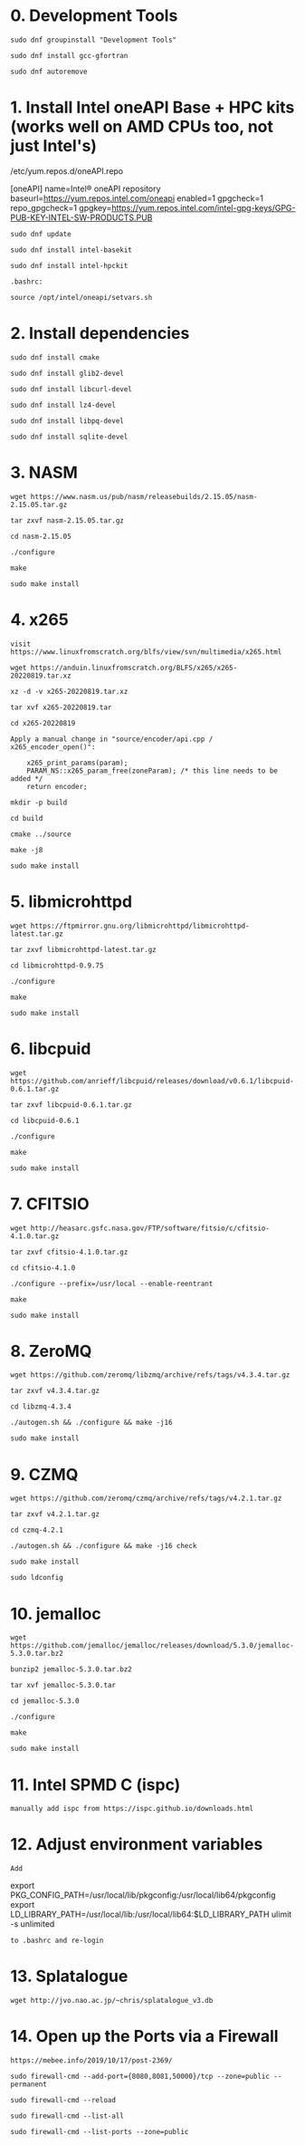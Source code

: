 # 0. Development Tools

	sudo dnf groupinstall "Development Tools"

	sudo dnf install gcc-gfortran

    sudo dnf autoremove

# 1. Install Intel oneAPI Base + HPC kits (works well on AMD CPUs too, not just Intel's)

/etc/yum.repos.d/oneAPI.repo

[oneAPI]
name=Intel® oneAPI repository
baseurl=https://yum.repos.intel.com/oneapi
enabled=1
gpgcheck=1
repo_gpgcheck=1
gpgkey=https://yum.repos.intel.com/intel-gpg-keys/GPG-PUB-KEY-INTEL-SW-PRODUCTS.PUB

    sudo dnf update

    sudo dnf install intel-basekit

    sudo dnf install intel-hpckit

    .bashrc:

    source /opt/intel/oneapi/setvars.sh

# 2. Install dependencies

    sudo dnf install cmake

    sudo dnf install glib2-devel

    sudo dnf install libcurl-devel

    sudo dnf install lz4-devel

    sudo dnf install libpq-devel

    sudo dnf install sqlite-devel    

# 3. NASM

    wget https://www.nasm.us/pub/nasm/releasebuilds/2.15.05/nasm-2.15.05.tar.gz

    tar zxvf nasm-2.15.05.tar.gz

    cd nasm-2.15.05

    ./configure

    make

    sudo make install

# 4. x265

    visit https://www.linuxfromscratch.org/blfs/view/svn/multimedia/x265.html

    wget https://anduin.linuxfromscratch.org/BLFS/x265/x265-20220819.tar.xz

    xz -d -v x265-20220819.tar.xz

    tar xvf x265-20220819.tar

    cd x265-20220819

    Apply a manual change in "source/encoder/api.cpp / x265_encoder_open()":

        x265_print_params(param);
        PARAM_NS::x265_param_free(zoneParam); /* this line needs to be added */
        return encoder;

    mkdir -p build

    cd build

    cmake ../source

    make -j8

    sudo make install

# 5. libmicrohttpd

    wget https://ftpmirror.gnu.org/libmicrohttpd/libmicrohttpd-latest.tar.gz

    tar zxvf libmicrohttpd-latest.tar.gz

    cd libmicrohttpd-0.9.75

    ./configure

    make

    sudo make install

# 6. libcpuid
    
    wget https://github.com/anrieff/libcpuid/releases/download/v0.6.1/libcpuid-0.6.1.tar.gz

    tar zxvf libcpuid-0.6.1.tar.gz
    
    cd libcpuid-0.6.1

    ./configure

    make

    sudo make install

# 7. CFITSIO

    wget http://heasarc.gsfc.nasa.gov/FTP/software/fitsio/c/cfitsio-4.1.0.tar.gz

    tar zxvf cfitsio-4.1.0.tar.gz

    cd cfitsio-4.1.0

    ./configure --prefix=/usr/local --enable-reentrant

    make

    sudo make install

# 8. ZeroMQ

    wget https://github.com/zeromq/libzmq/archive/refs/tags/v4.3.4.tar.gz

    tar zxvf v4.3.4.tar.gz

    cd libzmq-4.3.4

    ./autogen.sh && ./configure && make -j16

    sudo make install

# 9. CZMQ

    wget https://github.com/zeromq/czmq/archive/refs/tags/v4.2.1.tar.gz

    tar zxvf v4.2.1.tar.gz

    cd czmq-4.2.1

    ./autogen.sh && ./configure && make -j16 check

    sudo make install

    sudo ldconfig

# 10. jemalloc

    wget https://github.com/jemalloc/jemalloc/releases/download/5.3.0/jemalloc-5.3.0.tar.bz2

    bunzip2 jemalloc-5.3.0.tar.bz2

    tar xvf jemalloc-5.3.0.tar

    cd jemalloc-5.3.0

    ./configure

    make

    sudo make install

# 11. Intel SPMD C (ispc)

    manually add ispc from https://ispc.github.io/downloads.html

# 12. Adjust environment variables

	Add

export PKG_CONFIG_PATH=/usr/local/lib/pkgconfig:/usr/local/lib64/pkgconfig
export LD_LIBRARY_PATH=/usr/local/lib:/usr/local/lib64:$LD_LIBRARY_PATH
ulimit -s unlimited

    to .bashrc and re-login

# 13. Splatalogue

    wget http://jvo.nao.ac.jp/~chris/splatalogue_v3.db

# 14. Open up the Ports via a Firewall

    https://mebee.info/2019/10/17/post-2369/
    
    sudo firewall-cmd --add-port={8080,8081,50000}/tcp --zone=public --permanent

    sudo firewall-cmd --reload

    sudo firewall-cmd --list-all

    sudo firewall-cmd --list-ports --zone=public